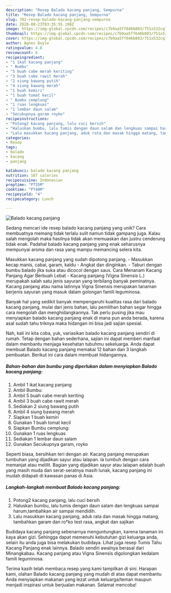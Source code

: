 ```yaml
---
description: "Resep Balado kacang panjang, Sempurna"
title: "Resep Balado kacang panjang, Sempurna"
slug: 702-resep-balado-kacang-panjang-sempurna
date: 2020-08-23T03:35:55.198Z
image: https://img-global.cpcdn.com/recipes/c7b9aa5ff646b803/751x532cq70/balado-kacang-panjang-foto-resep-utama.jpg
thumbnail: https://img-global.cpcdn.com/recipes/c7b9aa5ff646b803/751x532cq70/balado-kacang-panjang-foto-resep-utama.jpg
cover: https://img-global.cpcdn.com/recipes/c7b9aa5ff646b803/751x532cq70/balado-kacang-panjang-foto-resep-utama.jpg
author: Agnes Doyle
ratingvalue: 4.8
reviewcount: 6
recipeingredient:
- "1 ikat kacang panjang"
- " Bumbu"
- "5 buah cabe merah keriting"
- "3 buah cabe rawit merah"
- "2 siung bawang putih"
- "4 siung bawang merah"
- "1 buah kemiri"
- "1 buah tomat kecil"
- " Bumbu cemplung"
- "1 ruas lengkuas"
- "1 lembar daun salam"
- "Secukupnya garam royko"
recipeinstructions:
- "Potong2 kacang panjang, lalu cuci bersih"
- "Haluskan bumbu, lalu tumis dengan daun salam dan lengkuas sampai harum,tambahkan air sampai mendidih."
- "Lalu masukkan kacang panjang, aduk rata dan masak hingga matang, tambahkan garam dan ro*ko test rasa, angkat dan sajikan"
categories:
- Resep
tags:
- balado
- kacang
- panjang

katakunci: balado kacang panjang 
nutrition: 167 calories
recipecuisine: Indonesian
preptime: "PT35M"
cooktime: "PT40M"
recipeyield: "4"
recipecategory: Lunch

---
```



![Balado kacang panjang](https://img-global.cpcdn.com/recipes/c7b9aa5ff646b803/751x532cq70/balado-kacang-panjang-foto-resep-utama.jpg)

Sedang mencari ide resep balado kacang panjang yang unik? Cara membuatnya memang tidak terlalu sulit namun tidak gampang juga. Kalau salah mengolah maka hasilnya tidak akan memuaskan dan justru cenderung tidak enak. Padahal balado kacang panjang yang enak seharusnya mempunyai aroma dan rasa yang mampu memancing selera kita.

Masukkan kacang panjang yang sudah dipotong panjang. - Masukkan kecap manis, cabai, garam, kaldu - Angkat dan dinginkan. - Taburi dengan bumbu balado jika suka atau dicocol dengan saus. Cara Menanam Kacang Panjang Agar Berbuah Lebat - Kacang panjang (Vigna Sinensis L.) merupakah salah satu jenis sayuran yang terbilang banyak peminatnya. Kacang panjang atau nama latinnya Vigna Sinensis merupakan tanaman berjenis sayuran yang masuk dalam golongan famili leguminosa.

Banyak hal yang sedikit banyak mempengaruhi kualitas rasa dari balado kacang panjang, mulai dari jenis bahan, lalu pemilihan bahan segar hingga cara mengolah dan menghidangkannya. Tak perlu pusing jika mau menyiapkan balado kacang panjang enak di mana pun anda berada, karena asal sudah tahu triknya maka hidangan ini bisa jadi sajian spesial.


Nah, kali ini kita coba, yuk, variasikan balado kacang panjang sendiri di rumah. Tetap dengan bahan sederhana, sajian ini dapat memberi manfaat dalam membantu menjaga kesehatan tubuhmu sekeluarga. Anda dapat membuat Balado kacang panjang memakai 12 bahan dan 3 langkah pembuatan. Berikut ini cara dalam membuat hidangannya.

<!--inarticleads1-->

##### Bahan-bahan dan bumbu yang diperlukan dalam menyiapkan Balado kacang panjang:

1. Ambil 1 ikat kacang panjang
1. Ambil  Bumbu:
1. Ambil 5 buah cabe merah keriting
1. Ambil 3 buah cabe rawit merah
1. Sediakan 2 siung bawang putih
1. Ambil 4 siung bawang merah
1. Siapkan 1 buah kemiri
1. Gunakan 1 buah tomat kecil
1. Siapkan  Bumbu cemplung:
1. Gunakan 1 ruas lengkuas
1. Sediakan 1 lembar daun salam
1. Gunakan Secukupnya garam, royko


Seperti biasa, bersihkan teri dengan air. Kacang panjang merupakan tumbuhan yang dijadikan sayur atau lalapan. Ia tumbuh dengan cara memanjat atau melilit. Bagian yang dijadikan sayur atau lalapan adalah buah yang masih muda dan serat-seratnya masih lunak, kacang panjang ini mudah didapati di kawasan panas di Asia. 

<!--inarticleads2-->

##### Langkah-langkah membuat Balado kacang panjang:

1. Potong2 kacang panjang, lalu cuci bersih
1. Haluskan bumbu, lalu tumis dengan daun salam dan lengkuas sampai harum,tambahkan air sampai mendidih.
1. Lalu masukkan kacang panjang, aduk rata dan masak hingga matang, tambahkan garam dan ro*ko test rasa, angkat dan sajikan


Budidaya kacang panjang sebenarnya menguntungkan, karena tanaman ini kaya akan gizi. Sehingga dapat memenuhi kebutuhan gizi keluarga anda, selain itu anda juga bisa melakukan budidaya. Lihat juga resep Tumis Tahu Kacang Panjang enak lainnya. Balado sendiri awalnya berasal dari Minangkabau. Kacang panjang atau Vigna Sinensis digolongkan kedalam famili leguminosa. 

Terima kasih telah membaca resep yang kami tampilkan di sini. Harapan kami, olahan Balado kacang panjang yang mudah di atas dapat membantu Anda menyiapkan makanan yang lezat untuk keluarga/teman maupun menjadi inspirasi untuk berjualan makanan. Selamat mencoba!
